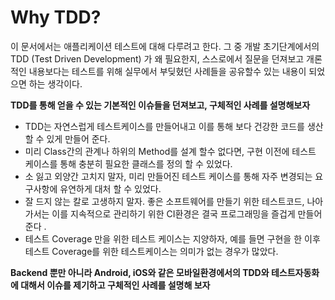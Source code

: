 
# Why TDD?

이 문서에서는 애플리케이션 테스트에 대해 다루려고 한다. 그 중 개발 초기단계에서의 TDD (Test Driven Development) 가 왜 필요한지, 스스로에서 질문을 던져보고 개론적인 내용보다는 테스트를 위해 실무에서 부딪혔던 사례들을 공유할수 있는 내용이 되었으면 하는 생각이다. 

**TDD를 통해 얻을 수 있는 기본적인 이슈들을 던져보고, 구체적인 사례를 설명해보자**

* TDD는 자연스럽게 테스트케이스를 만들어내고 이를 통해 보다 건강한 코드를 생산 할 수 있게 만들어 준다.
* 미리 Class간의 관계나 하위의 Method를 설계 할수 없다면, 구현 이전에 테스트 케이스를 통해 충분히 필요한 클래스를 정의 할 수 있었다. 
* 소 잃고 외양간 고치지 말자, 미리 만들어진 테스트 케이스를 통해 자주 변경되는 요구사항에 유연하게 대처 할 수 있었다.
* 잘 드지 않는 칼로 고생하지 말자. 좋은 소프트웨어를 만들기 위한 테스트코드, 나아가서는 이를 지속적으로 관리하기 위한 CI환경은 결국 프로그래밍을 즐겁게 만들어 준다 .  
* 테스트 Coverage 만을 위한 테스트 케이스는 지양하자, 예를 들면 구현을 한 이후 테스트 Coverage를 위한 테스트케이스는 의미가 없는 경우가 많았다.


**Backend 뿐만 아니라 Android, iOS와 같은 모바일환경에서의 TDD와 테스트자동화에 대해서 이슈를 제기하고 구체적인 사례를 설명해 보자**
